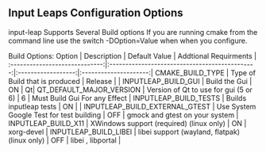 ## Input Leaps Configuration Options
input-leap Supports Several Build options
If you are running cmake from the command line use the switch -DOption=Value when when you configure.

Build Options:
         Option          |            Description                         |   Default Value    | Addtional Requirments |
:-----------------------------:|:----------------------------------------------:|:------------------:|:---------------------:|
CMAKE_BUILD_TYPE               | Type of Build that is produced                 | Release            | |
INPUTLEAP_BUILD_GUI            | Build the Gui                                  | ON                 | Qt|
QT_DEFAULT_MAJOR_VERSION       | Version of Qt to use for gui  (5 or 6)         | 6                  | Must Build Gui For any Effect |
INPUTLEAP_BUILD_TESTS          | Builds inputleap tests                         | ON                 | |
INPUTLEAP_BUILD_EXTERNAL_GTEST | Use System Google Test for test building       | OFF                | gmock and gtest on your system |
INPUTLEAP_BUILD_X11            | XWindows support (required) (linux only)       | ON                 | xorg-devel |
INPUTLEAP_BUILD_LIBEI          | libei support (wayland, flatpak) (linux only)  | OFF                | libei , libportal |

